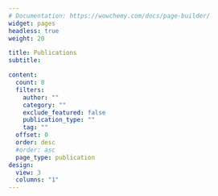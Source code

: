 ```yaml
---
# Documentation: https://wowchemy.com/docs/page-builder/
widget: pages
headless: true
weight: 20

title: Publications
subtitle:

content:
  count: 8
  filters:
    author: ""
    category: ""
    exclude_featured: false
    publication_type: ""
    tag: ""
  offset: 0
  order: desc
  #order: asc
  page_type: publication
design:
  view: 3
  columns: "1"
---
```

